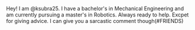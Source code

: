 Hey! I am @ksubra25. I have a bachelor's in Mechanical Engineering and am currently pursuing a master's in Robotics. Always ready to help. Excpet for giving advice. I can give you a sarcastic comment though(#FRIENDS)
<!---
ksubra01/ksubra01 is a ✨ special ✨ repository because its `README.md` (this file) appears on your GitHub profile.
You can click the Preview link to take a look at your changes.
--->
